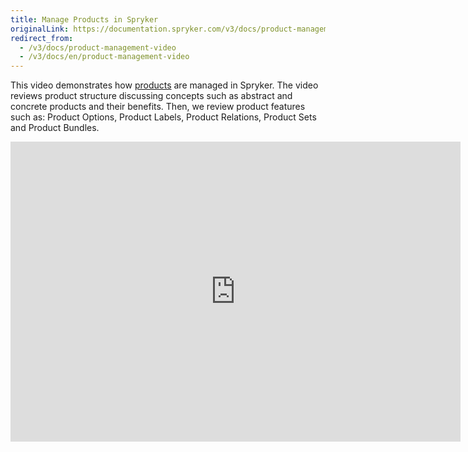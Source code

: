 ```yaml
---
title: Manage Products in Spryker
originalLink: https://documentation.spryker.com/v3/docs/product-management-video
redirect_from:
  - /v3/docs/product-management-video
  - /v3/docs/en/product-management-video
---
```


This video demonstrates how [products](https://documentation.spryker.com/v4/docs/product-management) are managed in Spryker. The video reviews product structure discussing concepts such as abstract and concrete products and their benefits. Then, we review product features such as: Product Options, Product Labels, Product Relations, Product Sets and Product Bundles.

<iframe src="https://fast.wistia.net/embed/iframe/uc9vif0tx7" title="Product Management" allowtransparency="true" frameborder="0" scrolling="no" class="wistia_embed" name="wistia_embed" allowfullscreen="0" mozallowfullscreen="0" webkitallowfullscreen="0" oallowfullscreen="0" msallowfullscreen="0" width="720" height="480"></iframe>
